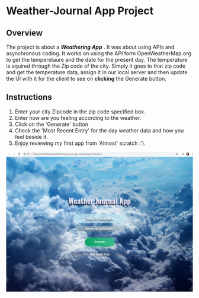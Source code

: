 # Weather-Journal App Project

## Overview
The project is about a __*Weathering App*__ . It was about using APIs and asynchronous coding.
It works on using the API form OpenWeatherMap.org to get the temperetaure and the date for the present day.
The temperature is aquired through the Zip code of the city. Simply it goes to that zip code and get the temperature data, assign it in our local server and then update the UI with it for the client to see on __clicking__ the Generate button.

## Instructions
1. Enter your city Zipcode in the zip code specified box.
2. Enter how are you feeling according to the weather.
3. Click on the 'Generate' button
4. Check the 'Most Recent Entry' for the day weather data and how you feel beside it.
5. Enjoy reviewing my first app from 'Almost' scratch :').

![Alt Screenshot for my project](Weathering-Journal-App.png "Weathering Journal app")

